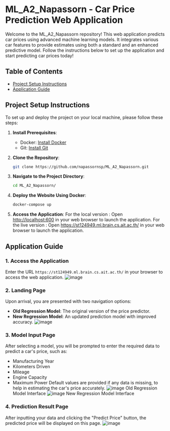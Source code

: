 # ML_A2_Napassorn - Car Price Prediction Web Application

Welcome to the ML_A2_Napassorn repository! This web application predicts car prices using advanced machine learning models. It integrates various car features to provide estimates using both a standard and an enhanced predictive model. Follow the instructions below to set up the application and start predicting car prices today!

## Table of Contents

- [Project Setup Instructions](#project-setup-instructions)
- [Application Guide](#application-guide)

## Project Setup Instructions

To set up and deploy the project on your local machine, please follow these steps:

1. **Install Prerequisites**:
    - Docker: [Install Docker](https://docs.docker.com/get-docker/)
    - Git: [Install Git](https://git-scm.com/book/en/v2/Getting-Started-Installing-Git)

2. **Clone the Repository**:
    ```bash
    git clone https://github.com/napassornsp/ML_A2_Napassorn.git
    ```

3. **Navigate to the Project Directory**:
    ```bash
    cd ML_A2_Napassorn/
    ```

4. **Deploy the Website Using Docker**:
    ```bash
    docker-compose up
    ```

5. **Access the Application**:
    For the local version : Open [http://localhost:600](http://localhost:600) in your web browser to launch the application.
   For the live version : Open https://st124949.ml.brain.cs.ait.ac.th/ in your web browser to launch the application.

## Application Guide

### 1. Access the Application
Enter the URL `https://st124949.ml.brain.cs.ait.ac.th/` in your browser to access the web application.
![image](https://github.com/user-attachments/assets/505d7a6b-324e-486d-9982-9886a0b80671)

### 2. Landing Page
Upon arrival, you are presented with two navigation options:
  - **Old Regression Model**: The original version of the price predictor.
  - **New Regression Model**: An updated prediction model with improved accuracy.
![image](https://github.com/user-attachments/assets/979032e2-2127-4cad-a880-7506f73acfb3)

### 3. Model Input Page
After selecting a model, you will be prompted to enter the required data to predict a car's price, such as:
  - Manufacturing Year
  - Kilometers Driven
  - Mileage
  - Engine Capacity
  - Maximum Power
Default values are provided if any data is missing, to help in estimating the car's price accurately.
![image](https://github.com/user-attachments/assets/18467abb-9c63-4143-934e-a76dd49eba89)
Old Regression Model Interface
![image](https://github.com/user-attachments/assets/c9606bdb-575b-48b4-a7d2-885422843a48)
New Regression Model Interface

### 4. Prediction Result Page
After inputting your data and clicking the "Predict Price" button, the predicted price will be displayed on this page.
 ![image](https://github.com/user-attachments/assets/d52a811c-ffb0-4321-a549-7eefe17cb580)


